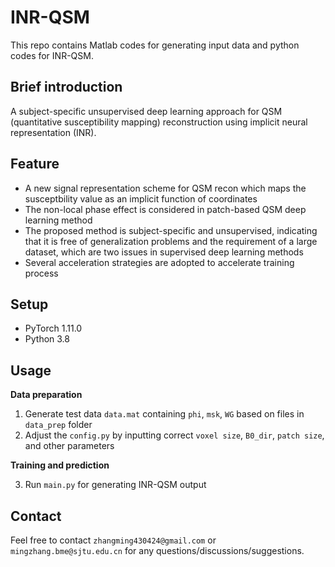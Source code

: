 # INR-QSM
This repo contains Matlab codes for generating input data and python codes for INR-QSM. 

## Brief introduction 
A subject-specific unsupervised deep learning approach for QSM (quantitative susceptibility mapping) reconstruction using implicit neural representation (INR).

## Feature   
*  A new signal representation scheme for QSM recon which maps the susceptbility value as an implicit function of coordinates
*  The non-local phase effect is considered in patch-based QSM deep learning method 
*  The proposed method is subject-specific and unsupervised, indicating that it is free of generalization problems and the requirement of a large dataset, which are two issues in supervised deep learning methods
*  Several acceleration strategies are adopted to accelerate training process

## Setup   
* PyTorch 1.11.0  
* Python 3.8

## Usage
**Data preparation**
1.  Generate test data `data.mat` containing `phi`, `msk`, `WG` based on files in `data_prep` folder 
2.  Adjust the `config.py` by inputting correct `voxel size`, `B0_dir`, `patch size`, and other parameters 

**Training and prediction**

3.  Run `main.py` for generating INR-QSM output

## Contact
Feel free to contact `zhangming430424@gmail.com` or `mingzhang.bme@sjtu.edu.cn` for any questions/discussions/suggestions.


